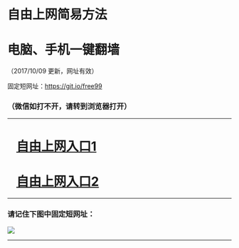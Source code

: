 ﻿# 自由上网简易方法

# 电脑、手机一键翻墙

（2017/10/09 更新，网址有效）

固定短网址：https://git.io/free99

### （微信如打不开，请转到浏览器打开）


***





# &nbsp;&nbsp; <a href="http://ft2968331624.fwq-tz-1001.info/fwqtz01.html?t=100900110953 " target="_blank">自由上网入口1</a>
# &nbsp;&nbsp; <a href="http://ft1245517377.fwq-tz-1002.info/fwqtz02.html?t=10090019042 " target="_blank">自由上网入口2</a>
***

### 请记住下图中固定短网址：

<img src="https://s3-us-west-2.amazonaws.com/fwq-1001/yjfq-20170905okok.png" /> 


***

